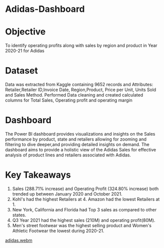 # Adidas-Dashboard

# Objective 
To identify operating profits along with sales by region and product in Year 2020-21 for Adidas

# Dataset 
Data was extracted from Kaggle containing 9652 records and Attributes: Retailer,Retailer ID,Invoice Date, Region,Product, Price per Unit,	Units Sold and	Sales Method.
Performed Data cleaning and created calculated columns for Total Sales, Operating profit and operating margin

# Dashboard
The Power BI dashboard provides visualizations and insights on the Sales performance by product, state and retailers allowing for zooming and filtering to dive deeper,and providing detailed insights on demand.
The dashboard aims to provide a holistic view of the Adidas Sales for effective analysis of product lines and retailers associated with Adidas. 

# Key Takeaways 
1. Sales (288.71% increase) and Operating Profit (324.80% increase) both trended up between January 2020 and October 2021.
2. Kohl's had the highest Retailers at 4. Amazon had the lowest Retailers at 1.
3. New York, California and Florida had Top 3 sales as compared to other states.
4. Q3 Year 2021 had the highest sales (210M) and operating profit(80M).
5. Men's street footwear was the highest selling product and Women's Athletic Footwear the lowest during 2020-21.
   
[adidas.webm](https://github.com/Penngu/Adidas-Dashboard/assets/126509565/7e961edc-924f-4b99-9558-05dd05753f68)
